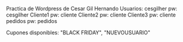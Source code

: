 Practica de Wordpress de Cesar Gil Hernando
Usuarios:
cesgilher pw: cesgilher
Cliente1 pw: cliente
Cliente2 pw: cliente
Cliente3 pw: cliente
pedidos pw: pedidos

Cupones disponibles: "BLACK FRIDAY", "NUEVOUSUARIO"
